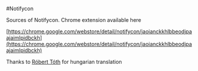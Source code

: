 #Notifycon 

Sources of Notifycon. Chrome extension available here

[https://chrome.google.com/webstore/detail/notifycon/jaoianckkhlbbeodjpaajaimlpidbckh](https://chrome.google.com/webstore/detail/notifycon/jaoianckkhlbbeodjpaajaimlpidbckh)


Thanks to [Róbert Tóth](https://github.com/Nekomajin42) for hungarian translation